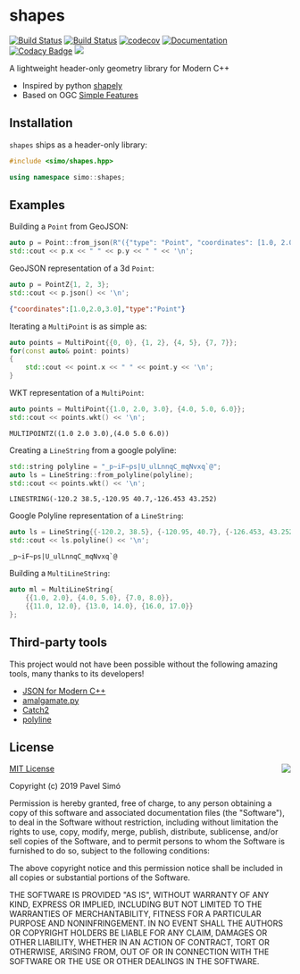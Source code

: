 # shapes
[![Build Status](https://travis-ci.org/pavelsimo/shapes.svg?branch=master)](https://travis-ci.org/pavelsimo/shapes)
[![Build Status](https://ci.appveyor.com/api/projects/status/nhl73vfksg69jbx2?svg=true)](https://ci.appveyor.com/project/pavelsimo/shapes)
[![codecov](https://codecov.io/gh/pavelsimo/shapes/branch/master/graph/badge.svg)](https://codecov.io/gh/pavelsimo/shapes)
[![Documentation](https://img.shields.io/badge/docs-doxygen-blue.svg)](https://pavelsimo.github.io/shapes)
[![Codacy Badge](https://api.codacy.com/project/badge/Grade/022c774e43264ec4a04c4ccdeda9ae27)](https://www.codacy.com/app/pavelsimo/shapes?utm_source=github.com&amp;utm_medium=referral&amp;utm_content=pavelsimo/shapes&amp;utm_campaign=Badge_Grade)
[![](https://img.shields.io/github/license/pavelsimo/shapes.svg)](https://github.com/pavelsimo/shapes/blob/master/LICENSE)

A lightweight header-only geometry library for Modern C++

- Inspired by python [shapely](https://pypi.org/project/Shapely/)
- Based on OGC [Simple Features](https://en.wikipedia.org/wiki/Simple_Features)

## Installation

`shapes` ships as a header-only library:

```cpp
#include <simo/shapes.hpp>

using namespace simo::shapes;
```

## Examples

Building a `Point` from GeoJSON:

```cpp
auto p = Point::from_json(R"({"type": "Point", "coordinates": [1.0, 2.0]})");
std::cout << p.x << " " << p.y << " " << '\n';
```

GeoJSON representation of a 3d `Point`:

```cpp
auto p = PointZ{1, 2, 3};
std::cout << p.json() << '\n';
```

```json
{"coordinates":[1.0,2.0,3.0],"type":"Point"}
``` 

Iterating a `MultiPoint` is as simple as:

```cpp
auto points = MultiPoint{{0, 0}, {1, 2}, {4, 5}, {7, 7}};
for(const auto& point: points)
{
    std::cout << point.x << " " << point.y << '\n';
} 
```

WKT representation of a `MultiPoint`:

```cpp
auto points = MultiPoint{{1.0, 2.0, 3.0}, {4.0, 5.0, 6.0}};
std::cout << points.wkt() << '\n';
```

```text
MULTIPOINTZ((1.0 2.0 3.0),(4.0 5.0 6.0))
```

Creating a `LineString` from a google polyline:

```cpp
std::string polyline = "_p~iF~ps|U_ulLnnqC_mqNvxq`@";
auto ls = LineString::from_polyline(polyline);
std::cout << points.wkt() << '\n';
```

```text
LINESTRING(-120.2 38.5,-120.95 40.7,-126.453 43.252)
```

Google Polyline representation of a `LineString`:

```cpp
auto ls = LineString{{-120.2, 38.5}, {-120.95, 40.7}, {-126.453, 43.252}};
std::cout << ls.polyline() << '\n';
```

```text
_p~iF~ps|U_ulLnnqC_mqNvxq`@
```

Building a `MultiLineString`:

```cpp
auto ml = MultiLineString{
    {{1.0, 2.0}, {4.0, 5.0}, {7.0, 8.0}},
    {{11.0, 12.0}, {13.0, 14.0}, {16.0, 17.0}}
};
```

## Third-party tools

This project would not have been possible without the following amazing tools, many thanks to its developers!

- [JSON for Modern C++](https://github.com/nlohmann/json)
- [amalgamate.py](https://github.com/edlund/amalgamate)
- [Catch2](https://github.com/catchorg/Catch2)
- [polyline](https://github.com/mapbox/polyline)

## License

<img align="right" src="http://opensource.org/trademarks/opensource/OSI-Approved-License-100x137.png">

[MIT License](http://opensource.org/licenses/MIT)

Copyright (c) 2019 Pavel Simó

Permission is hereby granted, free of charge, to any person obtaining a copy
of this software and associated documentation files (the "Software"), to deal
in the Software without restriction, including without limitation the rights
to use, copy, modify, merge, publish, distribute, sublicense, and/or sell
copies of the Software, and to permit persons to whom the Software is
furnished to do so, subject to the following conditions:

The above copyright notice and this permission notice shall be included in all
copies or substantial portions of the Software.

THE SOFTWARE IS PROVIDED "AS IS", WITHOUT WARRANTY OF ANY KIND, EXPRESS OR
IMPLIED, INCLUDING BUT NOT LIMITED TO THE WARRANTIES OF MERCHANTABILITY,
FITNESS FOR A PARTICULAR PURPOSE AND NONINFRINGEMENT. IN NO EVENT SHALL THE
AUTHORS OR COPYRIGHT HOLDERS BE LIABLE FOR ANY CLAIM, DAMAGES OR OTHER
LIABILITY, WHETHER IN AN ACTION OF CONTRACT, TORT OR OTHERWISE, ARISING FROM,
OUT OF OR IN CONNECTION WITH THE SOFTWARE OR THE USE OR OTHER DEALINGS IN THE
SOFTWARE.

